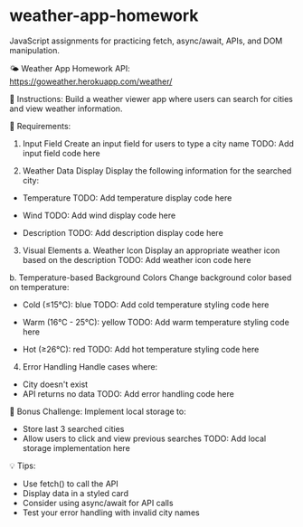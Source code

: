 # weather-app-homework
JavaScript assignments for practicing fetch, async/await, APIs, and DOM manipulation.

🌤 Weather App Homework
API: https://goweather.herokuapp.com/weather/

📝 Instructions:
Build a weather viewer app where users can search for cities and view weather information.

🎯 Requirements:

1. Input Field
Create an input field for users to type a city name
TODO: Add input field code here

2. Weather Data Display
Display the following information for the searched city:
- Temperature
TODO: Add temperature display code here

- Wind
TODO: Add wind display code here

- Description
TODO: Add description display code here

3. Visual Elements
a. Weather Icon
Display an appropriate weather icon based on the description
TODO: Add weather icon code here

b. Temperature-based Background Colors
Change background color based on temperature:
- Cold (≤15°C): blue
TODO: Add cold temperature styling code here

- Warm (16°C - 25°C): yellow
TODO: Add warm temperature styling code here

- Hot (≥26°C): red
TODO: Add hot temperature styling code here

4. Error Handling
Handle cases where:
- City doesn't exist
- API returns no data
TODO: Add error handling code here

🧠 Bonus Challenge:
Implement local storage to:
- Store last 3 searched cities
- Allow users to click and view previous searches
TODO: Add local storage implementation here

💡 Tips:
- Use fetch() to call the API
- Display data in a styled card
- Consider using async/await for API calls
- Test your error handling with invalid city names
